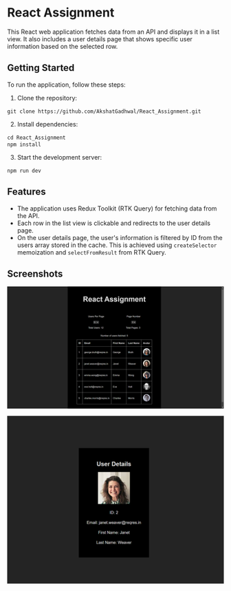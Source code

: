 # React Assignment

This React web application fetches data from an API and displays it in a list view. It also includes a user details page that shows specific user information based on the selected row.

## Getting Started

To run the application, follow these steps:

1. Clone the repository:

```
git clone https://github.com/AkshatGadhwal/React_Assignment.git
```

2. Install dependencies:

```
cd React_Assignment
npm install
```

3. Start the development server:

```
npm run dev
```

## Features

-   The application uses Redux Toolkit (RTK Query) for fetching data from the API.
-   Each row in the list view is clickable and redirects to the user details page.
-   On the user details page, the user's information is filtered by ID from the users array stored in the cache. This is achieved using `createSelector` memoization and `selectFromResult` from RTK Query.

## Screenshots

![List View](./public/ListView.png)

![User Details](./public/DetailsView.png)
